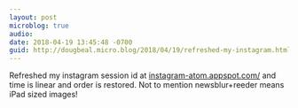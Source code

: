 ```yaml
---
layout: post
microblog: true
audio: 
date: 2018-04-19 13:45:48 -0700
guid: http://dougbeal.micro.blog/2018/04/19/refreshed-my-instagram.html
---
```

Refreshed my instagram session id at  [instagram-atom.appspot.com/](https://instagram-atom.appspot.com/) and time is linear and order is restored.  Not to mention newsblur+reeder means iPad sized images!
